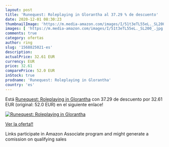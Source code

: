```yaml
---
layout: post
title: 'Runequest: Roleplaying in Glorantha al 37.29 % de descuento'
date: 2020-12-01 08:30:23
thumbnailImage: 'https://m.media-amazon.com/images/I/51t3eTL55eL._SL200_.jpg'
images: [ 'https://m.media-amazon.com/images/I/51t3eTL55eL._SL200_.jpg' ]
comments: true
category: ofertas
author: ring
slug: '1568825021-es'
description:
actualPrice: 32.61 EUR
currency: EUR
price: 32.61
comparePrice: 52.0 EUR
inStock: true
prodname: 'Runequest: Roleplaying in Glorantha'
country: 'es'
---
```


Está [Runequest: Roleplaying in Glorantha](https://www.amazon.es/dp/1568825021/?tag=tolees-21) con 37.29 de descuento por 32.61 EUR (original: 52.0 EUR) en el siguiente enlace!

[![Runequest: Roleplaying in Glorantha](https://m.media-amazon.com/images/I/51t3eTL55eL._SL200_.jpg)](https://www.amazon.es/dp/1568825021/?tag=tolees-21)

[Ver la oferta!!](https://www.amazon.es/dp/1568825021/?tag=tolees-21)

Links participate in Amazon Associate program and might generate a comission on qualifying sales


